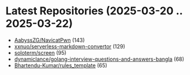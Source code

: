 # Latest Repositories (2025-03-20 .. 2025-03-22)

- [AabyssZG/NavicatPwn](https://github.com/AabyssZG/NavicatPwn) (143)
- [xxnuo/serverless-markdown-convertor](https://github.com/xxnuo/serverless-markdown-convertor) (129)
- [soloterm/screen](https://github.com/soloterm/screen) (95)
- [dynamiclance/golang-interview-questions-and-answers-bangla](https://github.com/dynamiclance/golang-interview-questions-and-answers-bangla) (68)
- [Bhartendu-Kumar/rules_template](https://github.com/Bhartendu-Kumar/rules_template) (65)
